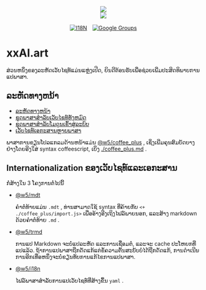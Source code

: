 <p align="center"><a href="https://xxai.art"><img src="https://cdn.jsdelivr.net/gh/xxai-art/doc/logo.svg"/></a><br/><a href="https://xxai.art"><img src="https://cdn.jsdelivr.net/gh/xxai-art/doc/xxai.svg"/></a></p><p align="center"><a href="https://github.com/xxai-art/doc#readme"><img alt="I18N" src="https://cdn.jsdelivr.net/gh/wactax/img/t.svg"/></a>　<a href="https://groups.google.com/u/0/g/xxai-art"><img alt="Google Groups" src="https://cdn.jsdelivr.net/gh/wactax/img/g-groups.svg"/></a></p>

# xxAI.art

ສ່ວນຫນຶ່ງຂອງລະຫັດເວັບໄຊທ໌ແມ່ນແຫຼ່ງເປີດ, ຍິນດີຕ້ອນຮັບເພື່ອຊ່ວຍເພີ່ມປະສິດທິພາບການແປພາສາ.

## ລະຫັດທາງຫນ້າ

* [ລະຫັດທາງຫນ້າ](https://github.com/xxai-art/web)
* [ຊຸດພາສາສໍາລັບເວັບໄຊທ໌ທັງຫມົດ](https://github.com/xxai-art/web/tree/main/i18n)
* [ຊຸດພາສາສໍາລັບໂມດູນເຂົ້າສູ່ລະບົບ](https://github.com/wacpkg/user/tree/main/ui.i18n)
* [ເວັບໄຊທ໌ເອກະສານຫຼາຍພາສາ](https://github.com/xxai-doc)

ພາສາການຂຽນໂປລແກລມດ້ານຫນ້າແມ່ນ [@w5/coffee_plus](http://npmjs.com/@w5/coffee_plus) , ເຊິ່ງເພີ່ມຄຸນສົມບັດບາງຢ່າງໂດຍອີງໃສ່ syntax coffeescript, ເບິ່ງ [./coffee_plus.md](./coffee_plus.md) .

## Internationalization ຂອງເວັບໄຊທ໌ແລະເອກະສານ

ກໍ່ສ້າງໃນ 3 ໂຄງການຕໍ່ໄປນີ້

* [@w5/mdt](https://www.npmjs.com/package/@w5/mdt)

  ຄຳຕໍ່ທ້າຍແມ່ນ `.mdt` , ທ່ານສາມາດໃຊ້ syntax ທີ່ຄ້າຍກັບ `<+ ./coffee_plus/import.js>` ເພື່ອອ້າງອີງເຖິງໄຟລ໌ພາຍນອກ, ແລະສ້າງ markdown ດ້ວຍຄຳຕໍ່ທ້າຍ `.md` .

* [@w5/trmd](https://www.npmjs.com/package/@w5/trmd)

  ການແປ Markdown ຈະບໍ່ແປລະຫັດ ແລະການເຊື່ອມຕໍ່, ແລະຈະ cache ປະໂຫຍກທີ່ແປແລ້ວ. ຖ້າການແປພາສາຖືກດັດແກ້ແຕ່ຂໍ້ຄວາມຕົ້ນສະບັບບໍ່ໄດ້ຖືກດັດແກ້, ການດໍາເນີນການອີກເທື່ອຫນຶ່ງຈະບໍ່ຂຽນທັບການແກ້ໄຂການແປພາສາ.

* [@w5/i18n](https://www.npmjs.com/package/@w5/i18n)

  ໄຟລ໌ພາສາສໍາລັບການແປເວັບໄຊທ໌ທີ່ສ້າງຂຶ້ນ `yaml` .
